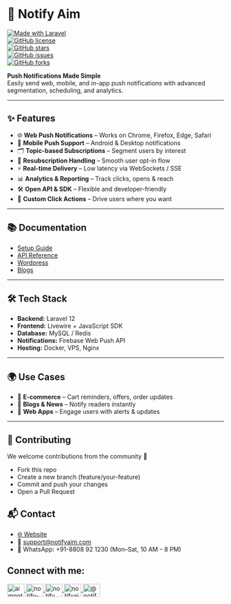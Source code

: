 # 🔔 Notify Aim  

[![Made with Laravel](https://img.shields.io/badge/Made%20with-Laravel-red.svg)](https://laravel.com/)  
[![GitHub license](https://img.shields.io/github/license/notifyaim/notifyaim)](LICENSE)  
[![GitHub stars](https://img.shields.io/github/stars/notifyaim/notifyaim?style=social)](https://github.com/notifyaim/notifyaim/stargazers)  
[![GitHub issues](https://img.shields.io/github/issues/notifyaim/notifyaim)](https://github.com/notifyaim/notifyaim/issues)  
[![GitHub forks](https://img.shields.io/github/forks/notifyaim/notifyaim?style=social)](https://github.com/notifyaim/notifyaim/network/members)  

**Push Notifications Made Simple**  
Easily send web, mobile, and in-app push notifications with advanced segmentation, scheduling, and analytics.  

---

## ✨ Features  
- 🌐 **Web Push Notifications** – Works on Chrome, Firefox, Edge, Safari  
- 📱 **Mobile Push Support** – Android & Desktop notifications  
- 🗂 **Topic-based Subscriptions** – Segment users by interest  
- 🔄 **Resubscription Handling** – Smooth user opt-in flow  
- ⚡ **Real-time Delivery** – Low latency via WebSockets / SSE  
- 📊 **Analytics & Reporting** – Track clicks, opens & reach  
- 🛠️ **Open API & SDK** – Flexible and developer-friendly  
- 🎯 **Custom Click Actions** – Drive users where you want  

---

## 📚 Documentation  
- [Setup Guide](https://docs.notifyaim.com/push/notification/web)  
- [API Reference](https://docs.notifyaim.com/push/notification/web/setup)  
- [Wordpress](https://docs.notifyaim.com/wordpress)  
- [Blogs](https://docs.notifyaim.com/blog)  

---

## 🛠️ Tech Stack  
- **Backend:** Laravel 12  
- **Frontend:** Livewire + JavaScript SDK  
- **Database:** MySQL / Redis  
- **Notifications:** Firebase Web Push API  
- **Hosting:** Docker, VPS, Nginx  

---

## 🌍 Use Cases  
- 🛒 **E-commerce** – Cart reminders, offers, order updates  
- 📰 **Blogs & News** – Notify readers instantly  
- 📱 **Web Apps** – Engage users with alerts & updates  

---

## 🤝 Contributing
We welcome contributions from the community 🚀
- Fork this repo
- Create a new branch (feature/your-feature)
- Commit and push your changes
- Open a Pull Request

## 📬 Contact
- [🌐 Website](https://notifyaim.com)
- 📧 support@notifyaim.com
- 📱 WhatsApp: +91-8808 92 1230 (Mon–Sat, 10 AM – 8 PM)

## Connect with me:
<p align="left">
  <a href="https://twitter.com/aimnotify" target="blank">
    <img align="center" src="https://raw.githubusercontent.com/rahuldkjain/github-profile-readme-generator/master/src/images/icons/Social/twitter.svg" alt="aimnotify" height="30" width="40" />
  </a>
  <a href="https://linkedin.com/in/notify-aim-398750382" target="blank">
    <img align="center" src="https://raw.githubusercontent.com/rahuldkjain/github-profile-readme-generator/master/src/images/icons/Social/linked-in-alt.svg" alt="notify-aim-398750382" height="30" width="40" />
  </a>
  <a href="https://fb.com/notify aim" target="blank">
    <img align="center" src="https://raw.githubusercontent.com/rahuldkjain/github-profile-readme-generator/master/src/images/icons/Social/facebook.svg" alt="notify aim" height="30" width="40" />
  </a>
  <a href="https://instagram.com/notifyaim" target="blank">
    <img align="center" src="https://raw.githubusercontent.com/rahuldkjain/github-profile-readme-generator/master/src/images/icons/Social/instagram.svg" alt="notifyaim" height="30" width="40" />
  </a>
  <a href="https://www.youtube.com/c/@notifyaim" target="blank">
    <img align="center" src="https://raw.githubusercontent.com/rahuldkjain/github-profile-readme-generator/master/src/images/icons/Social/youtube.svg" alt="@notifyaim" height="30" width="40" />
  </a>
</p>


